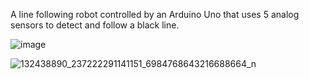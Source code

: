 A line following robot controlled by an Arduino Uno that uses 5 analog sensors to detect and follow a black line.  

![image](https://user-images.githubusercontent.com/77314661/109382478-74cd3d80-7895-11eb-9b76-9f01028dc8c5.png)

![132438890_237222291141151_6984768643216688664_n](https://user-images.githubusercontent.com/77314661/109382522-cb3a7c00-7895-11eb-994b-e4d2bc789a56.jpg)
